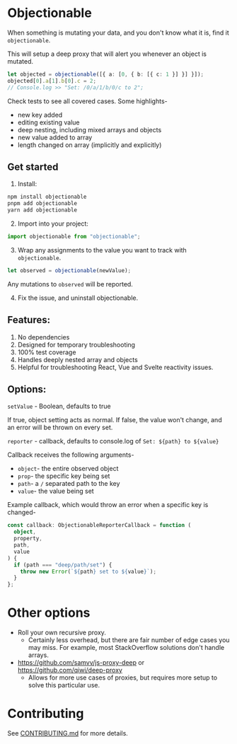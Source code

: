# Objectionable

When something is mutating your data, and you don't know what it is, find it `objectionable`.

This will setup a deep proxy that will alert you whenever an object is mutated.

```ts
let objected = objectionable([{ a: [0, { b: [{ c: 1 }] }] }]);
objected[0].a[1].b[0].c = 2;
// Console.log >> "Set: /0/a/1/b/0/c to 2";
```

Check tests to see all covered cases. Some highlights-

- new key added
- editing existing value
- deep nesting, including mixed arrays and objects
- new value added to array
- length changed on array (implicitly and explicitly)

## Get started

1. Install:

```bash
npm install objectionable
pnpm add objectionable
yarn add objectionable
```

2. Import into your project:

```ts
import objectionable from "objectionable";
```

3. Wrap any assignments to the value you want to track with `objectionable`.

```ts
let observed = objectionable(newValue);
```

Any mutations to `observed` will be reported.

4. Fix the issue, and uninstall objectionable.

## Features:

1. No dependencies
1. Designed for temporary troubleshooting
1. 100% test coverage
1. Handles deeply nested array and objects
1. Helpful for troubleshooting React, Vue and Svelte reactivity issues.

## Options:

`setValue` - Boolean, defaults to true

If true, object setting acts as normal. If false, the value won't change, and an error will be thrown on every set.

`reporter` - callback, defaults to console.log of `Set: ${path} to ${value}`

Callback receives the following arguments-

- `object`- the entire observed object
- `prop`- the specific key being set
- `path`- a `/` separated path to the key
- `value`- the value being set

Example callback, which would throw an error when a specific key is changed-

```ts
const callback: ObjectionableReporterCallback = function (
  object,
  property,
  path,
  value
) {
  if (path === "deep/path/set") {
    throw new Error(`${path} set to ${value}`);
  }
};
```

# Other options

- Roll your own recursive proxy.
  - Certainly less overhead, but there are fair number of edge cases you may miss. For example, most StackOverflow solutions don't handle arrays.
- https://github.com/samvv/js-proxy-deep or https://github.com/qiwi/deep-proxy
  - Allows for more use cases of proxies, but requires more setup to solve this particular use.

# Contributing

See [CONTRIBUTING.md](CONTRIBUTING.md) for more details.
